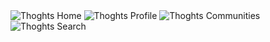 <img src="https://github.com/sevenrishi/Thoghts/blob/main/img/Thoghts+home.png" alt="Thoghts Home"/>
<img src="https://github.com/sevenrishi/Thoghts/blob/main/img/Thoghts_prpfile.png" alt="Thoghts Profile"/>
<img src="https://github.com/sevenrishi/Thoghts/blob/main/img/Thoghts_communities.png" alt="Thoghts Communities"/>
<img src="https://github.com/sevenrishi/Thoghts/blob/main/img/Thoghts_search.png" alt="Thoghts Search"/>

